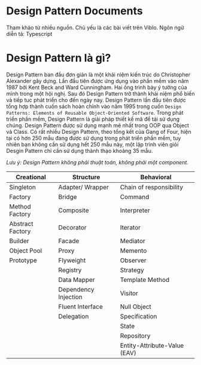 # Design Pattern Documents
Tham khảo từ nhiều nguồn. Chủ yếu là các bài viết trên Viblo.
Ngôn ngữ diễn tả: Typescript

# Design Pattern là gì?
Design Pattern ban đầu đơn giản là một khái niệm kiến trúc do Christopher Alexander gây dựng. Lần đầu tiên được ứng dụng vào phần mềm vào năm 1987 bởi Kent Beck and Ward Cunningham. Hai ông trình bày ý tưởng của mình trong một hội nghị. Sau đó Design Pattern trở thành khái niệm phổ biến và tiếp tuc phát triển cho đến ngày nay. Design Pattern lần đầu tiên được tổng hợp thành cuốn sách hoàn chỉnh vào năm 1995 trong cuốn `Design Patterns: Elements of Reusable Object-Oriented Software`.
Trong phát triển phần mềm, Design Pattern là giải pháp thiết kế mã để tái sử dụng chúng. Design Pattern được sử dụng mạnh mẽ nhất trong OOP qua Object và Class. Có rất nhiều Design Pattern, theo tổng kết của Gang of Four, hiện tại có hơn 250 mẫu đang được sử dụng trong phát triển phần mềm, tuy nhiên bạn không cần sử dụng hết 250 mẫu này, một lập trình viên giỏi Desgin Pattern chỉ cần sử dụng thành thạo khoảng 35 mẫu.

*Lưu ý: Design Pattern không phải thuật toán, không phải một component.*

| Creational | Structure | Behavioral |
| --- | --- | --- |
| Singleton | Adapter/ Wrapper | Chain of responsibility |
| Factory | Bridge | Command |
| Method Factory | Composite | Interpreter |
| Abstract Factory | Decorator | Iterator |
| Builder | Facade | Mediator |
| Object Pool | Proxy | Memento |
| Prototype | Flyweight | Observer |
| | Registry | Strategy |
| | Data Mapper | Template Method |
| | Dependency Injection | Visitor |
| | Fluent Interface | Null Object |
| | Delegation | Specification |
| | | State |
| | | Repository |
| | | Entity-Attribute-Value (EAV) |